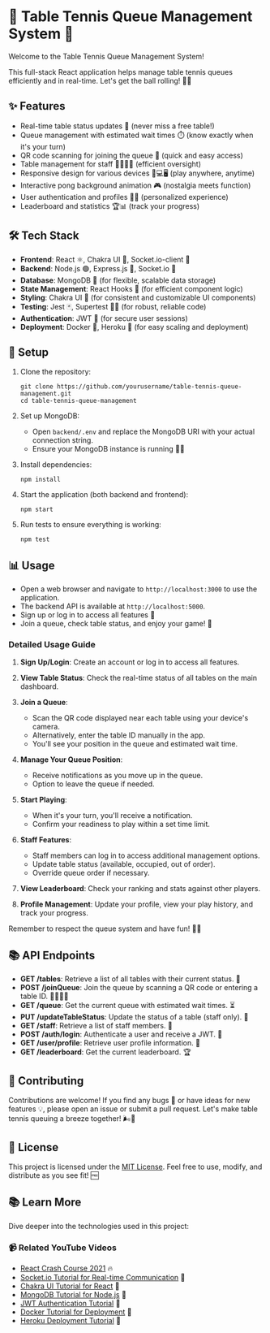 # 🏓 Table Tennis Queue Management System 🎉

Welcome to the Table Tennis Queue Management System! 

This full-stack React application helps manage table tennis queues efficiently and in real-time. Let's get the ball rolling! 🚀🏓

## ✨ Features

- Real-time table status updates 🔄 (never miss a free table!)
- Queue management with estimated wait times ⏱️ (know exactly when it's your turn)
- QR code scanning for joining the queue 📱 (quick and easy access)
- Table management for staff 👨‍💼👩‍💼 (efficient oversight)
- Responsive design for various devices 📱💻🖥️ (play anywhere, anytime)
- Interactive pong background animation 🎮 (nostalgia meets function)
- User authentication and profiles 🔐👤 (personalized experience)
- Leaderboard and statistics 🏆📊 (track your progress)

## 🛠️ Tech Stack

- **Frontend**: React ⚛️, Chakra UI 🎨, Socket.io-client 🔌
- **Backend**: Node.js 🟢, Express.js 🚂, Socket.io 🔌
- **Database**: MongoDB 🍃 (for flexible, scalable data storage)
- **State Management**: React Hooks 🎣 (for efficient component logic)
- **Styling**: Chakra UI 🎨 (for consistent and customizable UI components)
- **Testing**: Jest 🃏, Supertest 🦸‍♂️ (for robust, reliable code)
- **Authentication**: JWT 🔑 (for secure user sessions)
- **Deployment**: Docker 🐳, Heroku 🚀 (for easy scaling and deployment)

## 🚀 Setup

1. Clone the repository:
   ```
   git clone https://github.com/yourusername/table-tennis-queue-management.git
   cd table-tennis-queue-management
   ```

2. Set up MongoDB:
   - Open `backend/.env` and replace the MongoDB URI with your actual connection string.
   - Ensure your MongoDB instance is running 🏃‍♂️

3. Install dependencies:
   ```
   npm install
   ```

4. Start the application (both backend and frontend):
   ```
   npm start
   ```

5. Run tests to ensure everything is working:
   ```
   npm test
   ```

## 📊 Usage

- Open a web browser and navigate to `http://localhost:3000` to use the application.
- The backend API is available at `http://localhost:5000`.
- Sign up or log in to access all features 🔐
- Join a queue, check table status, and enjoy your game! 🏓

### Detailed Usage Guide

1. **Sign Up/Login**: Create an account or log in to access all features.

2. **View Table Status**: Check the real-time status of all tables on the main dashboard.

3. **Join a Queue**:
   - Scan the QR code displayed near each table using your device's camera.
   - Alternatively, enter the table ID manually in the app.
   - You'll see your position in the queue and estimated wait time.

4. **Manage Your Queue Position**:
   - Receive notifications as you move up in the queue.
   - Option to leave the queue if needed.

5. **Start Playing**:
   - When it's your turn, you'll receive a notification.
   - Confirm your readiness to play within a set time limit.

6. **Staff Features**:
   - Staff members can log in to access additional management options.
   - Update table status (available, occupied, out of order).
   - Override queue order if necessary.

7. **View Leaderboard**: Check your ranking and stats against other players.

8. **Profile Management**: Update your profile, view your play history, and track your progress.

Remember to respect the queue system and have fun! 🏓😄

## 📚 API Endpoints

- **GET /tables**: Retrieve a list of all tables with their current status. 🏓
- **POST /joinQueue**: Join the queue by scanning a QR code or entering a table ID. 🧍‍♂️🧍‍♀️
- **GET /queue**: Get the current queue with estimated wait times. ⏳
- **PUT /updateTableStatus**: Update the status of a table (staff only). 🔄
- **GET /staff**: Retrieve a list of staff members. 👥
- **POST /auth/login**: Authenticate a user and receive a JWT. 🔑
- **GET /user/profile**: Retrieve user profile information. 👤
- **GET /leaderboard**: Get the current leaderboard. 🏆

## 🤝 Contributing

Contributions are welcome! If you find any bugs 🐛 or have ideas for new features 💡, please open an issue or submit a pull request. Let's make table tennis queuing a breeze together! 🌬️🏓

## 📝 License

This project is licensed under the [MIT License](LICENSE). Feel free to use, modify, and distribute as you see fit! 🆓

## 📚 Learn More

Dive deeper into the technologies used in this project:

### 📹 Related YouTube Videos

- [React Crash Course 2021](https://www.youtube.com/watch?v=w7ejDZ8SWv8) 🔥
- [Socket.io Tutorial for Real-time Communication](https://www.youtube.com/watch?v=ZKEqqIO7n-k) 🔌
- [Chakra UI Tutorial for React](https://www.youtube.com/watch?v=wI2vqXsjsIo) 🎨
- [MongoDB Tutorial for Node.js](https://www.youtube.com/watch?v=-56x56UppqQ) 🍃
- [JWT Authentication Tutorial](https://www.youtube.com/watch?v=7Q17ubqLfaM) 🔐
- [Docker Tutorial for Deployment](https://www.youtube.com/watch?v=fqMOX6JJhGo) 🐳
- [Heroku Deployment Tutorial](https://www.youtube.com/watch?v=7d5mhrx9h1c) 🚀
